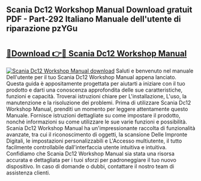 ## Scania Dc12 Workshop Manual Download gratuit PDF - Part-292 Italiano Manuale dell'utente di riparazione pzYGu

# <h2><a href="http://dfbgpv.blite.top/?on=Scania+Dc12+Workshop+Manual">🔗Download 👉🔴 Scania Dc12 Workshop Manual</a></h2>

[![Scania Dc12 Workshop Manual download](https://i.imgur.com/lujVjoI.png)](http://dfbgpv.blite.top/?on=Scania+Dc12+Workshop+Manual)
Saluti e benvenuto nel manuale Dell'utente per il tuo Scania Dc12 Workshop Manual appena lanciato. Questa guida è appositamente progettata per aiutarti a iniziare con il tuo prodotto e darti una conoscenza approfondita delle sue caratteristiche, funzioni e capacità. Troverai istruzioni chiare per L'installazione, L'uso, la manutenzione e la risoluzione dei problemi. Prima di utilizzare Scania Dc12 Workshop Manual, prenditi un momento per leggere attentamente questo Manuale. Fornisce istruzioni dettagliate su come impostare il prodotto, nonché informazioni su come utilizzare le sue varie funzioni e possibilità. Scania Dc12 Workshop Manual ha un'impressionante raccolta di funzionalità avanzate, tra cui il riconoscimento di oggetti, la scansione Delle Impronte Digitali, le impostazioni personalizzabili e L'Accesso multiutente, il tutto facilmente controllabile dall'interfaccia utente intuitiva e intuitiva. Confidiamo che Scania Dc12 Workshop Manual sia stata una risorsa accurata e dettagliata per i tuoi sforzi per padroneggiare il tuo nuovo dispositivo. In caso di domande o dubbi, contattare il nostro team di assistenza clienti.

